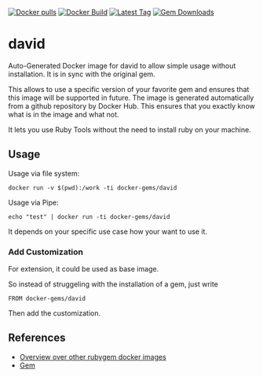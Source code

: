 [![Docker pulls](https://img.shields.io/docker/pulls/rubygem/david.svg)](https://hub.docker.com/r/rubygem/david/)
[![Docker Build](https://img.shields.io/docker/automated/rubygem/david.svg)](https://hub.docker.com/r/rubygem/david/)
[![Latest Tag](https://img.shields.io/github/tag/docker-rubygem/david.svg)](https://hub.docker.com/r/rubygem/david/)
[![Gem Downloads](https://img.shields.io/gem/dt/david.svg)](https://rubygems.org/gems/david/)
# david

Auto-Generated Docker image for david to allow simple usage without installation.
It is in sync with the original gem.

This allows to use a specific version of your favorite gem and ensures that this image will be supported in future.
The image is generated automatically from a github repository by Docker Hub.
This ensures that you exactly know what is in the image and what not.

It lets you use Ruby Tools without the need to install ruby on your machine.

## Usage

Usage via file system:

`docker run -v $(pwd):/work -ti docker-gems/david`

Usage via Pipe:

`echo "test" | docker run -ti docker-gems/david`

It depends on your specific use case how your want to use it.

### Add Customization

For extension, it could be used as base image.

So instead of struggeling with the installation of a gem, just write

`FROM docker-gems/david`

Then add the customization.

## References

 - [Overview over other rubygem docker images](https://github.com/thinkbot/docker-rubygem)
 - [Gem](https://rubygems.org/gems/david/)
